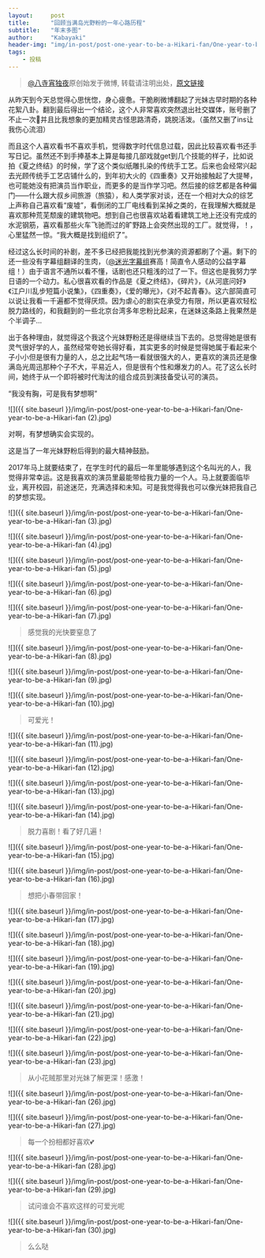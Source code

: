 ```yaml
---
layout:     post
title:      "回顾当满岛光野粉的一年心路历程"
subtitle:   "年末多图"
author:     "Kabayaki"
header-img: "img/in-post/post-one-year-to-be-a-Hikari-fan/One-year-to-be-a-Hikari-fan (1).jpg"
tags:
    - 投稿
---
```


>[@八寺宵独夜](https://weibo.com/u/1739367913)原创始发于微博, 转载请注明出处，[原文链接](https://weibo.com/ttarticle/p/show?id=2309404189598665317385#_rnd1514439114134)

​​从昨天到今天总觉得心思恍惚，身心疲惫。干脆刷微博翻起了光妹古早时期的各种花絮八卦。翻到最后得出一个结论，这个人非常喜欢突然退出社交媒体，账号删了不止一次🙉并且比我想象的更加精灵古怪思路清奇，跳脱活泼。（虽然又删了ins让我伤心流泪）

而且这个人喜欢看书不喜欢手机，觉得数字时代信息过载，因此比较喜欢看书还手写日记。虽然还不到手捧基本上算是每接几部戏就get到几个技能的样子，比如说拍《夏之终结》的时候，学了这个类似纸雕扎染的传统手工艺。后来也会经常兴起去光顾传统手工艺店铺什么的，到年初大火的《四重奏》又开始接触起了大提琴，也可能她没有把演员当作职业，而更多的是当作学习吧。然后接的综艺都是各种偏门——什么跟大叔乡间旅游（旅猿），和人类学家对谈，还在一个相对大众的综艺上声称自己喜欢看“废墟”，看倒闭的工厂电线看到呆掉之类的，在我理解大概就是喜欢那种荒芜颓废的建筑物吧。想到自己也很喜欢站着看建筑工地上还没有完成的水泥钢筋，喜欢看那些火车飞驰而过的旷野路上会突然出现的工厂。就觉得，！，心里猛然一惊。“我大概是找到组织了”。

经过这么长时间的补剧，差不多已经把我能找到光参演的资源都刷了个遍。剩下的还一些没有字幕组翻译的生肉，（[@迷光字幕组](https://weibo.com/mitsuhikari) ​赛高！简直令人感动的公益字幕组！）由于语言不通所以看不懂，话剧也还只粗浅的过了一下。但这也是我努力学日语的一个动力。私心很喜欢看的作品是《夏之终结》，《碎片》，《从河底问好》《江户川乱步短篇小说集》，《四重奏》，《爱的曝光》，《对不起青春》。这六部简直可以说让我看一千遍都不觉得厌烦。因为虐心的剧实在承受力有限，所以更喜欢轻松脱力路线的，和我翻到的一些北京台湾多年忠粉比起来，在迷妹这条路上我果然是个半调子…

出于各种理由，就觉得这个我这个光妹野粉还是得继续当下去的。总觉得她是很有灵气很好学的人，虽然经常夸她长得好看，其实更多的时候是觉得她属于看起来个子小小但是很有力量的人，总之比起气场一看就很强大的人，更喜欢的演员还是像满岛光周迅那种个子不大，平易近人，但是很有个性和爆发力的人。花了这么长时间，她终于从一个即将被时代淘汰的组合成员到演技备受认可的演员。

“我没有胸，可是我有梦想啊”

![]({{ site.baseurl }}/img/in-post/post-one-year-to-be-a-Hikari-fan/One-year-to-be-a-Hikari-fan (2).jpg)

对啊，有梦想确实会实现的。

这是当了一年光妹野粉后得到的最大精神鼓励。

2017年马上就要结束了，在学生时代的最后一年里能够遇到这个名叫光的人，我觉得非常幸运。这是我喜欢的演员里最能带给我力量的一个人。马上就要面临毕业，离开校园，前途迷茫，充满选择和未知。可是我觉得我也可以像光妹把我自己的梦想实现。

![]({{ site.baseurl }}/img/in-post/post-one-year-to-be-a-Hikari-fan/One-year-to-be-a-Hikari-fan (3).jpg)

![]({{ site.baseurl }}/img/in-post/post-one-year-to-be-a-Hikari-fan/One-year-to-be-a-Hikari-fan (4).jpg)

![]({{ site.baseurl }}/img/in-post/post-one-year-to-be-a-Hikari-fan/One-year-to-be-a-Hikari-fan (5).jpg)

![]({{ site.baseurl }}/img/in-post/post-one-year-to-be-a-Hikari-fan/One-year-to-be-a-Hikari-fan (6).jpg)

![]({{ site.baseurl }}/img/in-post/post-one-year-to-be-a-Hikari-fan/One-year-to-be-a-Hikari-fan (7).jpg)
>感觉我的光快要窒息了

![]({{ site.baseurl }}/img/in-post/post-one-year-to-be-a-Hikari-fan/One-year-to-be-a-Hikari-fan (8).jpg)

![]({{ site.baseurl }}/img/in-post/post-one-year-to-be-a-Hikari-fan/One-year-to-be-a-Hikari-fan (9).jpg)

![]({{ site.baseurl }}/img/in-post/post-one-year-to-be-a-Hikari-fan/One-year-to-be-a-Hikari-fan (10).jpg)
>可爱光！

![]({{ site.baseurl }}/img/in-post/post-one-year-to-be-a-Hikari-fan/One-year-to-be-a-Hikari-fan (11).jpg)

![]({{ site.baseurl }}/img/in-post/post-one-year-to-be-a-Hikari-fan/One-year-to-be-a-Hikari-fan (12).jpg)

![]({{ site.baseurl }}/img/in-post/post-one-year-to-be-a-Hikari-fan/One-year-to-be-a-Hikari-fan (13).jpg)

![]({{ site.baseurl }}/img/in-post/post-one-year-to-be-a-Hikari-fan/One-year-to-be-a-Hikari-fan (14).jpg)
>脱力喜剧！看了好几遍！

![]({{ site.baseurl }}/img/in-post/post-one-year-to-be-a-Hikari-fan/One-year-to-be-a-Hikari-fan (15).jpg)

![]({{ site.baseurl }}/img/in-post/post-one-year-to-be-a-Hikari-fan/One-year-to-be-a-Hikari-fan (16).jpg)
>想把小春带回家！

![]({{ site.baseurl }}/img/in-post/post-one-year-to-be-a-Hikari-fan/One-year-to-be-a-Hikari-fan (17).jpg)

![]({{ site.baseurl }}/img/in-post/post-one-year-to-be-a-Hikari-fan/One-year-to-be-a-Hikari-fan (18).jpg)

![]({{ site.baseurl }}/img/in-post/post-one-year-to-be-a-Hikari-fan/One-year-to-be-a-Hikari-fan (19).jpg)

![]({{ site.baseurl }}/img/in-post/post-one-year-to-be-a-Hikari-fan/One-year-to-be-a-Hikari-fan (20).jpg)

![]({{ site.baseurl }}/img/in-post/post-one-year-to-be-a-Hikari-fan/One-year-to-be-a-Hikari-fan (21).jpg)

![]({{ site.baseurl }}/img/in-post/post-one-year-to-be-a-Hikari-fan/One-year-to-be-a-Hikari-fan (22).jpg)

![]({{ site.baseurl }}/img/in-post/post-one-year-to-be-a-Hikari-fan/One-year-to-be-a-Hikari-fan (23).jpg)

>从小花贼那里对光妹了解更深！感激！

![]({{ site.baseurl }}/img/in-post/post-one-year-to-be-a-Hikari-fan/One-year-to-be-a-Hikari-fan (26).jpg)

![]({{ site.baseurl }}/img/in-post/post-one-year-to-be-a-Hikari-fan/One-year-to-be-a-Hikari-fan (27).jpg)
>每一个扮相都好喜欢💕

![]({{ site.baseurl }}/img/in-post/post-one-year-to-be-a-Hikari-fan/One-year-to-be-a-Hikari-fan (28).jpg)

![]({{ site.baseurl }}/img/in-post/post-one-year-to-be-a-Hikari-fan/One-year-to-be-a-Hikari-fan (29).jpg)
>试问谁会不喜欢这样的可爱光呢

![]({{ site.baseurl }}/img/in-post/post-one-year-to-be-a-Hikari-fan/One-year-to-be-a-Hikari-fan (30).jpg)
>么么哒

